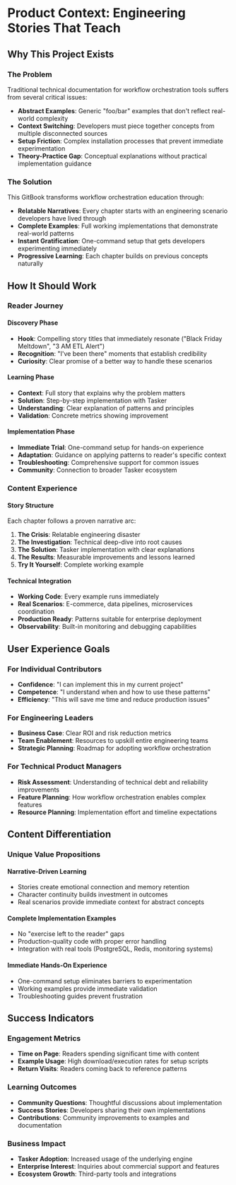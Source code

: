 # Product Context: Engineering Stories That Teach

## Why This Project Exists

### The Problem
Traditional technical documentation for workflow orchestration tools suffers from several critical issues:
- **Abstract Examples**: Generic "foo/bar" examples that don't reflect real-world complexity
- **Context Switching**: Developers must piece together concepts from multiple disconnected sources
- **Setup Friction**: Complex installation processes that prevent immediate experimentation
- **Theory-Practice Gap**: Conceptual explanations without practical implementation guidance

### The Solution
This GitBook transforms workflow orchestration education through:
- **Relatable Narratives**: Every chapter starts with an engineering scenario developers have lived through
- **Complete Examples**: Full working implementations that demonstrate real-world patterns
- **Instant Gratification**: One-command setup that gets developers experimenting immediately
- **Progressive Learning**: Each chapter builds on previous concepts naturally

## How It Should Work

### Reader Journey

#### Discovery Phase
- **Hook**: Compelling story titles that immediately resonate ("Black Friday Meltdown", "3 AM ETL Alert")
- **Recognition**: "I've been there" moments that establish credibility
- **Curiosity**: Clear promise of a better way to handle these scenarios

#### Learning Phase
- **Context**: Full story that explains why the problem matters
- **Solution**: Step-by-step implementation with Tasker
- **Understanding**: Clear explanation of patterns and principles
- **Validation**: Concrete metrics showing improvement

#### Implementation Phase
- **Immediate Trial**: One-command setup for hands-on experience
- **Adaptation**: Guidance on applying patterns to reader's specific context
- **Troubleshooting**: Comprehensive support for common issues
- **Community**: Connection to broader Tasker ecosystem

### Content Experience

#### Story Structure
Each chapter follows a proven narrative arc:
1. **The Crisis**: Relatable engineering disaster
2. **The Investigation**: Technical deep-dive into root causes
3. **The Solution**: Tasker implementation with clear explanations
4. **The Results**: Measurable improvements and lessons learned
5. **Try It Yourself**: Complete working example

#### Technical Integration
- **Working Code**: Every example runs immediately
- **Real Scenarios**: E-commerce, data pipelines, microservices coordination
- **Production Ready**: Patterns suitable for enterprise deployment
- **Observability**: Built-in monitoring and debugging capabilities

## User Experience Goals

### For Individual Contributors
- **Confidence**: "I can implement this in my current project"
- **Competence**: "I understand when and how to use these patterns"
- **Efficiency**: "This will save me time and reduce production issues"

### For Engineering Leaders
- **Business Case**: Clear ROI and risk reduction metrics
- **Team Enablement**: Resources to upskill entire engineering teams
- **Strategic Planning**: Roadmap for adopting workflow orchestration

### For Technical Product Managers
- **Risk Assessment**: Understanding of technical debt and reliability improvements
- **Feature Planning**: How workflow orchestration enables complex features
- **Resource Planning**: Implementation effort and timeline expectations

## Content Differentiation

### Unique Value Propositions

#### Narrative-Driven Learning
- Stories create emotional connection and memory retention
- Character continuity builds investment in outcomes
- Real scenarios provide immediate context for abstract concepts

#### Complete Implementation Examples
- No "exercise left to the reader" gaps
- Production-quality code with proper error handling
- Integration with real tools (PostgreSQL, Redis, monitoring systems)

#### Immediate Hands-On Experience
- One-command setup eliminates barriers to experimentation
- Working examples provide immediate validation
- Troubleshooting guides prevent frustration

## Success Indicators

### Engagement Metrics
- **Time on Page**: Readers spending significant time with content
- **Example Usage**: High download/execution rates for setup scripts
- **Return Visits**: Readers coming back to reference patterns

### Learning Outcomes
- **Community Questions**: Thoughtful discussions about implementation
- **Success Stories**: Developers sharing their own implementations
- **Contributions**: Community improvements to examples and documentation

### Business Impact
- **Tasker Adoption**: Increased usage of the underlying engine
- **Enterprise Interest**: Inquiries about commercial support and features
- **Ecosystem Growth**: Third-party tools and integrations
